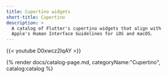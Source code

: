 ```yaml
---
title: Cupertino widgets
short-title: Cupertino
description: >
  A catalog of Flutter's cupertino widgets that align with
  Apple's Human Interface Guidelines for iOS and macOS.
---
```


{{< youtube D0xwcz2IqAY >}}

{% render docs/catalog-page.md, categoryName:"Cupertino", catalog:catalog %}
